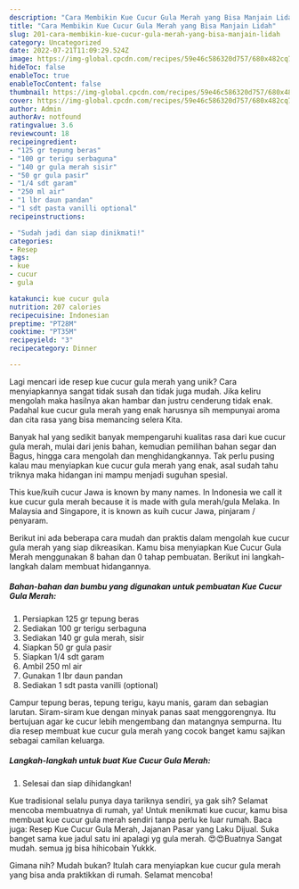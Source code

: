 ```yaml
---
description: "Cara Membikin Kue Cucur Gula Merah yang Bisa Manjain Lidah"
title: "Cara Membikin Kue Cucur Gula Merah yang Bisa Manjain Lidah"
slug: 201-cara-membikin-kue-cucur-gula-merah-yang-bisa-manjain-lidah
category: Uncategorized
date: 2022-07-21T11:09:29.524Z
image: https://img-global.cpcdn.com/recipes/59e46c586320d757/680x482cq70/kue-cucur-gula-merah-foto-resep-utama.jpg
hideToc: false
enableToc: true
enableTocContent: false
thumbnail: https://img-global.cpcdn.com/recipes/59e46c586320d757/680x482cq70/kue-cucur-gula-merah-foto-resep-utama.jpg
cover: https://img-global.cpcdn.com/recipes/59e46c586320d757/680x482cq70/kue-cucur-gula-merah-foto-resep-utama.jpg
author: Admin
authorAv: notfound
ratingvalue: 3.6
reviewcount: 18
recipeingredient:
- "125 gr tepung beras"
- "100 gr terigu serbaguna"
- "140 gr gula merah sisir"
- "50 gr gula pasir"
- "1/4 sdt garam"
- "250 ml air"
- "1 lbr daun pandan"
- "1 sdt pasta vanilli optional"
recipeinstructions:

- "Sudah jadi dan siap dinikmati!"
categories:
- Resep
tags:
- kue
- cucur
- gula

katakunci: kue cucur gula 
nutrition: 207 calories
recipecuisine: Indonesian
preptime: "PT28M"
cooktime: "PT35M"
recipeyield: "3"
recipecategory: Dinner

---
```





Lagi mencari ide resep kue cucur gula merah yang unik? Cara menyiapkannya sangat tidak susah dan tidak juga mudah. Jika keliru mengolah maka hasilnya akan hambar dan justru cenderung tidak enak. Padahal kue cucur gula merah yang enak harusnya sih mempunyai aroma dan cita rasa yang bisa memancing selera Kita.





Banyak hal yang sedikit banyak mempengaruhi kualitas rasa dari kue cucur gula merah, mulai dari jenis bahan, kemudian pemilihan bahan segar dan Bagus, hingga cara mengolah dan menghidangkannya. Tak perlu pusing kalau mau menyiapkan kue cucur gula merah yang enak,      asal sudah tahu triknya maka hidangan ini mampu menjadi suguhan spesial.














This kue/kuih cucur Jawa is known by many names. In Indonesia we call it kue cucur gula merah because it is made with gula merah/gula Melaka. In Malaysia and Singapore, it is known as kuih cucur Jawa, pinjaram / penyaram.






Berikut ini ada beberapa cara mudah dan praktis dalam mengolah kue cucur gula merah yang siap dikreasikan. Kamu bisa menyiapkan Kue Cucur Gula Merah menggunakan 8 bahan dan 0 tahap pembuatan. Berikut ini langkah-langkah dalam membuat hidangannya.

<!--inarticleads1-->

##### Bahan-bahan dan bumbu yang digunakan untuk pembuatan Kue Cucur Gula Merah:

1. Persiapkan 125 gr tepung beras
1. Sediakan 100 gr terigu serbaguna
1. Sediakan 140 gr gula merah, sisir
1. Siapkan 50 gr gula pasir
1. Siapkan 1/4 sdt garam
1. Ambil 250 ml air
1. Gunakan 1 lbr daun pandan
1. Sediakan 1 sdt pasta vanilli (optional)


Campur tepung beras, tepung terigu, kayu manis, garam dan sebagian larutan. Siram-siram kue dengan minyak panas saat menggorengnya. Itu bertujuan agar ke cucur lebih mengembang dan matangnya sempurna. Itu dia resep membuat kue cucur gula merah yang cocok banget kamu sajikan sebagai camilan keluarga. 

<!--inarticleads2-->

##### Langkah-langkah untuk buat Kue Cucur Gula Merah:


1. Selesai dan siap dihidangkan!

Kue tradisional selalu punya daya tariknya sendiri, ya gak sih? Selamat mencoba membuatnya di rumah, ya! Untuk menikmati kue cucur, kamu bisa membuat kue cucur gula merah sendiri tanpa perlu ke luar rumah. Baca juga: Resep Kue Cucur Gula Merah, Jajanan Pasar yang Laku Dijual. Suka banget sama kue jadul satu ini apalagi yg gula merah. 😍😍Buatnya Sangat mudah. semua jg bisa hihicobain Yukkk. 

Gimana nih? Mudah bukan? Itulah cara menyiapkan kue cucur gula merah yang bisa anda praktikkan di rumah. Selamat mencoba!
